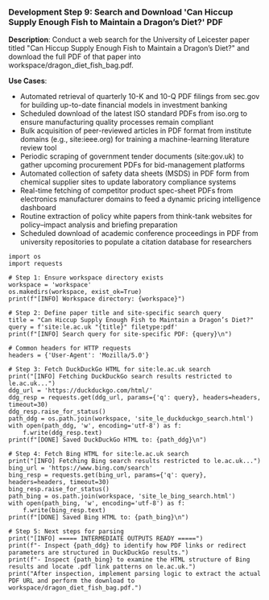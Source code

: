 ### Development Step 9: Search and Download 'Can Hiccup Supply Enough Fish to Maintain a Dragon’s Diet?' PDF

**Description**: Conduct a web search for the University of Leicester paper titled "Can Hiccup Supply Enough Fish to Maintain a Dragon’s Diet?" and download the full PDF of that paper into workspace/dragon_diet_fish_bag.pdf.

**Use Cases**:
- Automated retrieval of quarterly 10-K and 10-Q PDF filings from sec.gov for building up-to-date financial models in investment banking
- Scheduled download of the latest ISO standard PDFs from iso.org to ensure manufacturing quality processes remain compliant
- Bulk acquisition of peer-reviewed articles in PDF format from institute domains (e.g., site:ieee.org) for training a machine-learning literature review tool
- Periodic scraping of government tender documents (site:gov.uk) to gather upcoming procurement PDFs for bid-management platforms
- Automated collection of safety data sheets (MSDS) in PDF form from chemical supplier sites to update laboratory compliance systems
- Real-time fetching of competitor product spec-sheet PDFs from electronics manufacturer domains to feed a dynamic pricing intelligence dashboard
- Routine extraction of policy white papers from think-tank websites for policy–impact analysis and briefing preparation
- Scheduled download of academic conference proceedings in PDF from university repositories to populate a citation database for researchers

```
import os
import requests

# Step 1: Ensure workspace directory exists
workspace = 'workspace'
os.makedirs(workspace, exist_ok=True)
print(f"[INFO] Workspace directory: {workspace}")

# Step 2: Define paper title and site-specific search query
title = "Can Hiccup Supply Enough Fish to Maintain a Dragon’s Diet?"
query = f'site:le.ac.uk "{title}" filetype:pdf'
print(f"[INFO] Search query for site-specific PDF: {query}\n")

# Common headers for HTTP requests
headers = {'User-Agent': 'Mozilla/5.0'}

# Step 3: Fetch DuckDuckGo HTML for site:le.ac.uk search
print("[INFO] Fetching DuckDuckGo search results restricted to le.ac.uk...")
ddg_url = 'https://duckduckgo.com/html/'
ddg_resp = requests.get(ddg_url, params={'q': query}, headers=headers, timeout=30)
ddg_resp.raise_for_status()
path_ddg = os.path.join(workspace, 'site_le_duckduckgo_search.html')
with open(path_ddg, 'w', encoding='utf-8') as f:
    f.write(ddg_resp.text)
print(f"[DONE] Saved DuckDuckGo HTML to: {path_ddg}\n")

# Step 4: Fetch Bing HTML for site:le.ac.uk search
print("[INFO] Fetching Bing search results restricted to le.ac.uk...")
bing_url = 'https://www.bing.com/search'
bing_resp = requests.get(bing_url, params={'q': query}, headers=headers, timeout=30)
bing_resp.raise_for_status()
path_bing = os.path.join(workspace, 'site_le_bing_search.html')
with open(path_bing, 'w', encoding='utf-8') as f:
    f.write(bing_resp.text)
print(f"[DONE] Saved Bing HTML to: {path_bing}\n")

# Step 5: Next steps for parsing
print("[INFO] ===== INTERMEDIATE OUTPUTS READY =====")
print(f"- Inspect {path_ddg} to identify how PDF links or redirect parameters are structured in DuckDuckGo results.")
print(f"- Inspect {path_bing} to examine the HTML structure of Bing results and locate .pdf link patterns on le.ac.uk.")
print("After inspection, implement parsing logic to extract the actual PDF URL and perform the download to workspace/dragon_diet_fish_bag.pdf.")
```